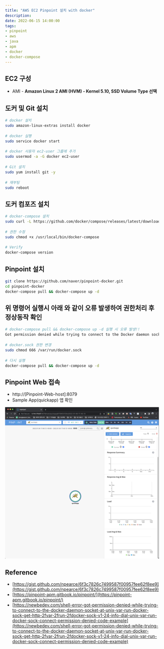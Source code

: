 ```yaml
---
title: "AWS EC2 Pinpoint 설치 with docker"
description:
date: 2022-06-15 14:00:00
tags:
- pinpoint
- aws
- java
- apm
- docker
- docker-compose
--- 
```


## EC2 구성
* AMI - **Amazon Linux 2 AMI (HVM) - Kernel 5.10, SSD Volume Type 선택**

## 도커 및 Git 설치

```bash
# docker 설치
sudo amazon-linux-extras install docker

# docker 실행
sudo service docker start

# docker 사용자 ec2-user 그룹에 추가
sudo usermod -a -G docker ec2-user

# Git 설치
sudo yum install git -y

# 재부팅
sudo reboot
```

## 도커 컴포즈 설치

```bash
# docker-compose 설치
sudo curl -L https://github.com/docker/compose/releases/latest/download/docker-compose-$(uname -s)-$(uname -m) -o /usr/local/bin/docker-compose

# 권한 수정
sudo chmod +x /usr/local/bin/docker-compose

# Verify
docker-compose version
```

## Pinpoint 설치

```bash
git clone https://github.com/naver/pinpoint-docker.git
cd pinpoint-docker
docker-compose pull && docker-compose up -d
```

## 위 명령어 실행시 아래 와 같이 오류 발생하여 권한처리 후 정상동작 확인

```bash
# docker-compose pull && docker-compose up -d 실행 시 오류 발생!!
Got permission denied while trying to connect to the Docker daemon socket at unix:///var/run/docker.sock: Get "http://%2Fvar%2Frun%2Fdocker.sock/v1.24/info": dial unix /var/run/docker.sock: connect: permission denied

# docker.sock 권한 변경
sudo chmod 666 /var/run/docker.sock

# 다시 실행
docker-compose pull && docker-compose up -d
```

## Pinpoint Web 접속

- http://[Pinpoint-Web-host]:8079
- Sample App(quickapp) 앱 확인

![pinpoint-demo](images/demo.png)

## Reference
* [https://gist.github.com/npearce/6f3c7826c7499587f00957fee62f8ee9](https://gist.github.com/npearce/6f3c7826c7499587f00957fee62f8ee9)
* [https://pinpoint-apm.gitbook.io/pinpoint/](https://pinpoint-apm.gitbook.io/pinpoint/)
* [https://newbedev.com/shell-error-got-permission-denied-while-trying-to-connect-to-the-docker-daemon-socket-at-unix-var-run-docker-sock-get-http-2fvar-2frun-2fdocker-sock-v1-24-info-dial-unix-var-run-docker-sock-connect-permission-denied-code-example](https://newbedev.com/shell-error-got-permission-denied-while-trying-to-connect-to-the-docker-daemon-socket-at-unix-var-run-docker-sock-get-http-2fvar-2frun-2fdocker-sock-v1-24-info-dial-unix-var-run-docker-sock-connect-permission-denied-code-example)
